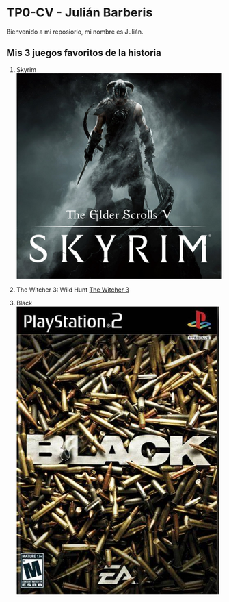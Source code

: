 # TP0-CV - Julián Barberis


Bienvenido a mi reposiorio, mi nombre es Julián.

## **Mis 3 juegos favoritos de la historia**

1. Skyrim
![Skyrim](/images/skyrim.jpg)
    
2. The Witcher 3: Wild Hunt
[The Witcher 3](/images/tw3.jpg)

3. Black
![Black](/images/black.jpg)
